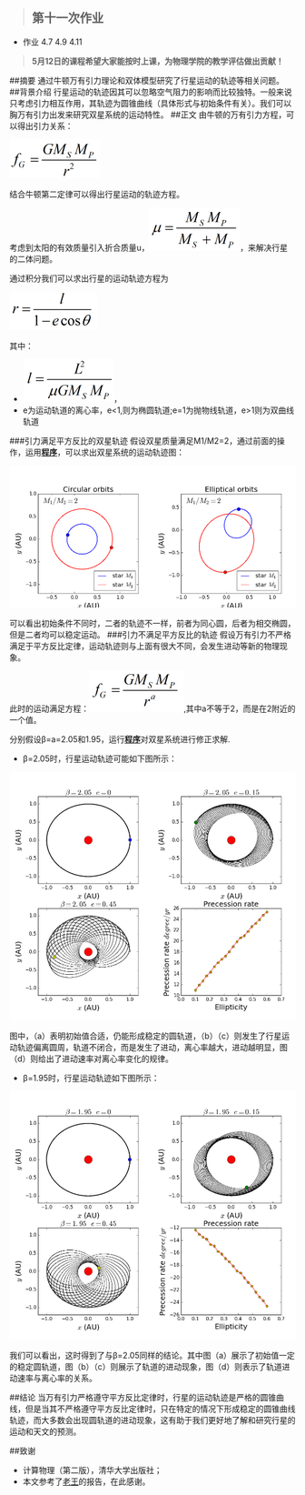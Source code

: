 >## 第十一次作业
- 作业 4.7 4.9 4.11
> **5月12日的课程希望大家能按时上课，为物理学院的教学评估做出贡献！**

##摘要
通过牛顿万有引力理论和双体模型研究了行星运动的轨迹等相关问题。
##背景介绍
行星运动的轨迹因其可以忽略空气阻力的影响而比较独特。一般来说只考虑引力相互作用，其轨迹为圆锥曲线（具体形式与初始条件有关）。我们可以胸万有引力出发来研究双星系统的运动特性。
##正文
由牛顿的万有引力方程，可以得出引力关系：

![](https://raw.githubusercontent.com/XiaobudianChen/computationalphysics_N2013301020075/master/chapter4/exercise_11/公式1.png)

结合牛顿第二定律可以得出行星运动的轨迹方程。

考虑到太阳的有效质量引入折合质量u，![](https://raw.githubusercontent.com/XiaobudianChen/computationalphysics_N2013301020075/master/chapter4/exercise_11/公式2.png)，来解决行星的二体问题。

通过积分我们可以求出行星的运动轨迹方程为

![](https://raw.githubusercontent.com/XiaobudianChen/computationalphysics_N2013301020075/master/chapter4/exercise_11/公式3.png)

其中：

- ![](https://raw.githubusercontent.com/XiaobudianChen/computationalphysics_N2013301020075/master/chapter4/exercise_11/公式4.png)，
- e为运动轨道的离心率，e<1,则为椭圆轨道;e=1为抛物线轨道，e>1则为双曲线轨道

###引力满足平方反比的双星轨迹
假设双星质量满足M1/M2=2，通过前面的操作，运用[**程序**](https://raw.githubusercontent.com/XiaobudianChen/computationalphysics_N2013301020075/master/chapter4/exercise_11/11.1.py)，可以求出双星系统的运动轨迹图：

![](https://raw.githubusercontent.com/XiaobudianChen/computationalphysics_N2013301020075/master/chapter4/exercise_11/figure_11.1.png)

可以看出初始条件不同时，二者的轨迹不一样，前者为同心圆，后者为相交椭圆，但是二者均可以稳定运动。
###引力不满足平方反比的轨迹
假设万有引力不严格满足于平方反比定律，运动轨迹则与上面有很大不同，会发生进动等新的物理现象。

此时的运动满足方程：![](https://raw.githubusercontent.com/XiaobudianChen/computationalphysics_N2013301020075/master/chapter4/exercise_11/公式5.png),其中a不等于2，而是在2附近的一个值。

分别假设β=a=2.05和1.95，运行[**程序**](https://raw.githubusercontent.com/XiaobudianChen/computationalphysics_N2013301020075/master/chapter4/exercise_11/11.2.py)对双星系统进行修正求解.

- β=2.05时，行星运动轨迹可能如下图所示：

![](https://raw.githubusercontent.com/XiaobudianChen/computationalphysics_N2013301020075/master/chapter4/exercise_11/figure_11.2.png)

图中，（a）表明初始值合适，仍能形成稳定的圆轨道，（b）（c）则发生了行星运动轨迹偏离圆周，轨道不闭合，而是发生了进动，离心率越大，进动越明显，图（d）则给出了进动速率对离心率变化的规律。

- β=1.95时，行星运动轨迹如下图所示：
 
![](https://raw.githubusercontent.com/XiaobudianChen/computationalphysics_N2013301020075/master/chapter4/exercise_11/figure_11.3.png)

我们可以看出，这时得到了与β=2.05同样的结论。其中图（a）展示了初始值一定的稳定圆轨道，图（b）（c）则展示了轨道的进动现象，图（d）则表示了轨道进动速率与离心率的关系。

##结论
当万有引力严格遵守平方反比定律时，行星的运动轨迹是严格的圆锥曲线，但是当其不严格遵守平方反比定律时，只在特定的情况下形成稳定的圆锥曲线轨迹，而大多数会出现圆轨道的进动现象，这有助于我们更好地了解和研究行星的运动和天文的预测。

##致谢
- 计算物理（第二版），清华大学出版社；
- 本文参考了[老王](https://github.com/Wangzhengwhu)的报告，在此感谢。
